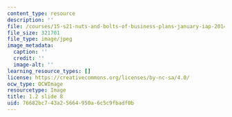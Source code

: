 ```yaml
---
content_type: resource
description: ''
file: /courses/15-s21-nuts-and-bolts-of-business-plans-january-iap-2014/76682bc743a25664950a6c5c9fbadf0b_1.2_slide_08.jpg
file_size: 321701
file_type: image/jpeg
image_metadata:
  caption: ''
  credit: ''
  image-alt: ''
learning_resource_types: []
license: https://creativecommons.org/licenses/by-nc-sa/4.0/
ocw_type: OCWImage
resourcetype: Image
title: 1.2 slide 8
uid: 76682bc7-43a2-5664-950a-6c5c9fbadf0b
---
```

